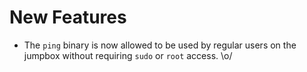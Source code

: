 # New Features

- The `ping` binary is now allowed to be used by regular users on the jumpbox
  without requiring `sudo` or `root` access. \o/
